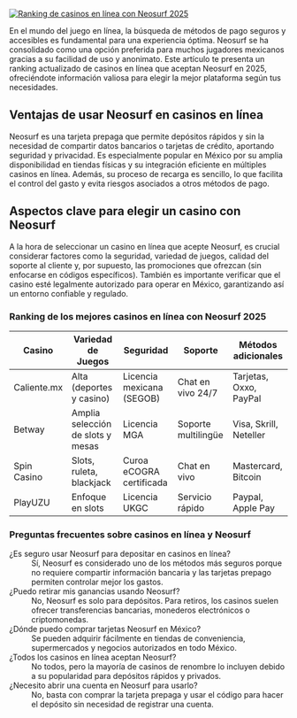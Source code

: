 [![Ranking de casinos en línea con Neosurf 2025](https://123-caf.pages.dev/gitsignup.png)](https://vrmoo.ru/Bt82HjjY)

<p>En el mundo del juego en línea, la búsqueda de métodos de pago seguros y accesibles es fundamental para una experiencia óptima. Neosurf se ha consolidado como una opción preferida para muchos jugadores mexicanos gracias a su facilidad de uso y anonimato. Este artículo te presenta un ranking actualizado de casinos en línea que aceptan Neosurf en 2025, ofreciéndote información valiosa para elegir la mejor plataforma según tus necesidades.</p>  <h2>Ventajas de usar Neosurf en casinos en línea</h2> <p>Neosurf es una tarjeta prepaga que permite depósitos rápidos y sin la necesidad de compartir datos bancarios o tarjetas de crédito, aportando seguridad y privacidad. Es especialmente popular en México por su amplia disponibilidad en tiendas físicas y su integración eficiente en múltiples casinos en línea. Además, su proceso de recarga es sencillo, lo que facilita el control del gasto y evita riesgos asociados a otros métodos de pago.</p>  <h2>Aspectos clave para elegir un casino con Neosurf</h2> <p>A la hora de seleccionar un casino en línea que acepte Neosurf, es crucial considerar factores como la seguridad, variedad de juegos, calidad del soporte al cliente y, por supuesto, las promociones que ofrezcan (sin enfocarse en códigos específicos). También es importante verificar que el casino esté legalmente autorizado para operar en México, garantizando así un entorno confiable y regulado.</p>  <h3>Ranking de los mejores casinos en línea con Neosurf 2025</h3> <table>   <thead>     <tr>       <th>Casino</th>       <th>Variedad de Juegos</th>       <th>Seguridad</th>       <th>Soporte</th>       <th>Métodos adicionales</th>     </tr>   </thead>   <tbody>     <tr>       <td>Caliente.mx</td>       <td>Alta (deportes y casino)</td>       <td>Licencia mexicana (SEGOB)</td>       <td>Chat en vivo 24/7</td>       <td>Tarjetas, Oxxo, PayPal</td>     </tr>     <tr>       <td>Betway</td>       <td>Amplia selección de slots y mesas</td>       <td>Licencia MGA</td>       <td>Soporte multilingüe</td>       <td>Visa, Skrill, Neteller</td>     </tr>     <tr>       <td>Spin Casino</td>       <td>Slots, ruleta, blackjack</td>       <td>Curoa eCOGRA certificada</td>       <td>Chat en vivo</td>       <td>Mastercard, Bitcoin</td>     </tr>     <tr>       <td>PlayUZU</td>       <td>Enfoque en slots</td>       <td>Licencia UKGC</td>       <td>Servicio rápido</td>       <td>Paypal, Apple Pay</td>     </tr>   </tbody> </table>  <h3>Preguntas frecuentes sobre casinos en línea y Neosurf</h3> <dl>   <dt>¿Es seguro usar Neosurf para depositar en casinos en línea?</dt>   <dd>Sí, Neosurf es considerado uno de los métodos más seguros porque no requiere compartir información bancaria y las tarjetas prepago permiten controlar mejor los gastos.</dd>      <dt>¿Puedo retirar mis ganancias usando Neosurf?</dt>   <dd>No, Neosurf es solo para depósitos. Para retiros, los casinos suelen ofrecer transferencias bancarias, monederos electrónicos o criptomonedas.</dd>      <dt>¿Dónde puedo comprar tarjetas Neosurf en México?</dt>   <dd>Se pueden adquirir fácilmente en tiendas de conveniencia, supermercados y negocios autorizados en todo México.</dd>      <dt>¿Todos los casinos en línea aceptan Neosurf?</dt>   <dd>No todos, pero la mayoría de casinos de renombre lo incluyen debido a su popularidad para depósitos rápidos y privados.</dd>      <dt>¿Necesito abrir una cuenta en Neosurf para usarlo?</dt>   <dd>No, basta con comprar la tarjeta prepaga y usar el código para hacer el depósito sin necesidad de registrar una cuenta.</dd> </dl>